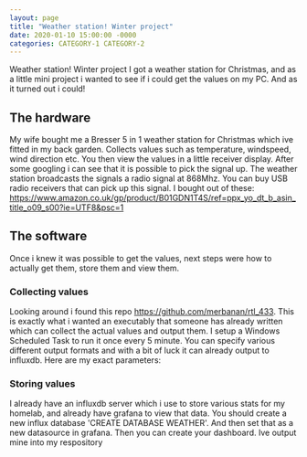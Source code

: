 ```yaml
---
layout: page
title: "Weather station! Winter project"
date: 2020-01-10 15:00:00 -0000
categories: CATEGORY-1 CATEGORY-2
---
```


Weather station! Winter project
I got a weather station for Christmas, and as a little mini project i wanted to see if i could get the values on my PC. And as it turned out i could!


## The hardware
My wife bought me a Bresser 5 in 1 weather station for Christmas which ive fitted in my back garden. Collects values such as temperature, windspeed, wind direction etc. You then view the values in a little receiver display. After some googling i can see that it is possible to pick the signal up. The weather station broadcasts the signals a radio signal at 868Mhz. You can buy USB radio receivers that can pick up this signal. I bought out of these: https://www.amazon.co.uk/gp/product/B01GDN1T4S/ref=ppx_yo_dt_b_asin_title_o09_s00?ie=UTF8&psc=1

## The software
Once i knew it was possible to get the values, next steps were how to actually get them, store them and view them.
### Collecting values
Looking around i found this repo https://github.com/merbanan/rtl_433. This is exactly what i wanted an executably that someone has already written which can collect the actual values and output them. I setup a Windows Scheduled Task to run it once every 5 minute. You can specify various different output formats and with a bit of luck it can already output to influxdb. Here are my exact parameters:

### Storing values
I already have an influxdb server which i use to store various stats for my homelab, and already have grafana to view that data. You should create a new influx database 'CREATE DATABASE WEATHER'. And then set that as a new datasource in grafana. Then you can create your dashboard. Ive output mine into my respository

